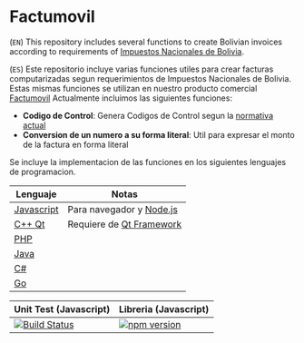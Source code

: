 # Factumovil

(`EN`)
This repository includes several functions to create Bolivian invoices according to requirements of [Impuestos Nacionales de Bolivia](http://impuestos.gob.bo).

(`ES`)
Este repositorio incluye varias funciones utiles para crear facturas computarizadas segun requerimientos de Impuestos Nacionales de Bolivia. Estas mismas funciones se utilizan en nuestro producto comercial [Factumovil](https://dymconsult.com/factumovil)
Actualmente incluimos las siguientes funciones:
* **Codigo de Control**: Genera Codigos de Control segun la [normativa actual](http://impuestos.gob.bo/index.php?option=com_content&view=article&id=1564&Itemid=584)
* **Conversion de un numero a su forma literal**: Util para expresar el monto de la factura en forma literal

Se incluye la implementacion de las funciones en los siguientes lenguajes de programacion.

| Lenguaje                 | Notas                                          |
| -------------            | -------------                                  |
| [Javascript](javascript) | Para navegador y [Node.js](https://nodejs.org) |
| [C++ Qt](c++_qt)         | Requiere de [Qt Framework](https://www.qt.io/) |
| [PHP](php)               |                                                |
| [Java](java)             |                                                |
| [C#](csharp)             |                                                |
| [Go](go)                 |                                                |

| Unit Test (Javascript)                                                                                                        | Libreria (Javascript)                                                                          |
| -------------                                                                                                                 | -------------                                                                                  |
| [![Build Status](https://travis-ci.org/dymconsult/factumovil.svg?branch=master)](https://travis-ci.org/dymconsult/factumovil) | [![npm version](https://badge.fury.io/js/factumovil.svg)](https://badge.fury.io/js/factumovil) |

